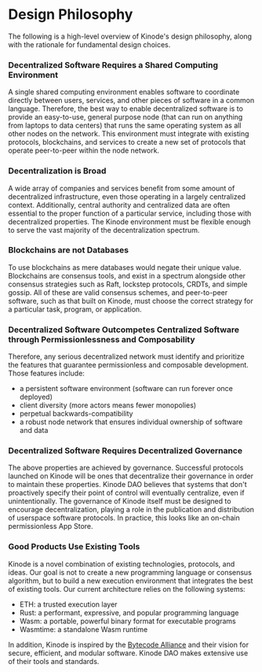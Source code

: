 # Design Philosophy

The following is a high-level overview of Kinode's design philosophy, along with the rationale for fundamental design choices.

### Decentralized Software Requires a Shared Computing Environment

A single shared computing environment enables software to coordinate directly between users, services, and other pieces of software in a common language.
Therefore, the best way to enable decentralized software is to provide an easy-to-use, general purpose node (that can run on anything from laptops to data centers) that runs the same operating system as all other nodes on the network.
This environment must integrate with existing protocols, blockchains, and services to create a new set of protocols that operate peer-to-peer within the node network.

### Decentralization is Broad

A wide array of companies and services benefit from some amount of decentralized infrastructure, even those operating in a largely centralized context.
Additionally, central authority and centralized data are often essential to the proper function of a particular service, including those with decentralized properties.
The Kinode environment must be flexible enough to serve the vast majority of the decentralization spectrum.

### Blockchains are not Databases

To use blockchains as mere databases would negate their unique value.
Blockchains are consensus tools, and exist in a spectrum alongside other consensus strategies such as Raft, lockstep protocols, CRDTs, and simple gossip.
All of these are valid consensus schemes, and peer-to-peer software, such as that built on Kinode, must choose the correct strategy for a particular task, program, or application.

### Decentralized Software Outcompetes Centralized Software through Permissionlessness and Composability

Therefore, any serious decentralized network must identify and prioritize the features that guarantee permissionless and composable development.
Those features include:

- a persistent software environment (software can run forever once deployed)
- client diversity (more actors means fewer monopolies)
- perpetual backwards-compatibility
- a robust node network that ensures individual ownership of software and data

### Decentralized Software Requires Decentralized Governance

The above properties are achieved by governance.
Successful protocols launched on Kinode will be ones that decentralize their governance in order to maintain these properties.
Kinode DAO believes that systems that don't proactively specify their point of control will eventually centralize, even if unintentionally.
The governance of Kinode itself must be designed to encourage decentralization, playing a role in the publication and distribution of userspace software protocols.
In practice, this looks like an on-chain permissionless App Store.

### Good Products Use Existing Tools

Kinode is a novel combination of existing technologies, protocols, and ideas.
Our goal is not to create a new programming language or consensus algorithm, but to build a new execution environment that integrates the best of existing tools.
Our current architecture relies on the following systems:

- ETH: a trusted execution layer
- Rust: a performant, expressive, and popular programming language
- Wasm: a portable, powerful binary format for executable programs
- Wasmtime: a standalone Wasm runtime

In addition, Kinode is inspired by the [Bytecode Alliance](https://bytecodealliance.org/) and their vision for secure, efficient, and modular software.
Kinode DAO makes extensive use of their tools and standards.
